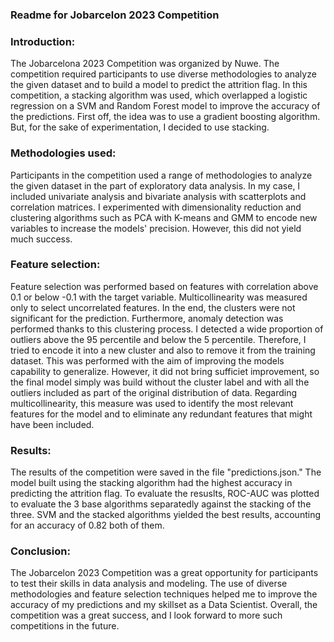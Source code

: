 ### Readme for Jobarcelon 2023 Competition

### Introduction:
The Jobarcelona 2023 Competition was organized by Nuwe. The competition required participants to use diverse methodologies to analyze the given dataset and to build a model to predict the attrition flag. In this competition, a stacking algorithm was used, which overlapped a logistic regression on a SVM and Random Forest model to improve the accuracy of the predictions. First off, the idea was to use a gradient boosting algorithm. But, for the sake of experimentation, I decided to use stacking.

### Methodologies used:
Participants in the competition used a range of methodologies to analyze the given dataset in the part of exploratory data analysis. In my case, I included univariate analysis and bivariate analysis with scatterplots and correlation matrices. I experimented with dimensionality reduction and clustering algorithms such as PCA with K-means and GMM to encode new variables to increase the models' precision. However, this did not yield much success. 

### Feature selection:
Feature selection was performed based on features with correlation above 0.1 or below -0.1 with the target variable. Multicollinearity was measured only to select uncorrelated features. In the end, the clusters were not significant for the prediction. Furthermore, anomaly detection was performed thanks to this clustering process. I detected a wide proportion of outliers above the 95 percentile and below the 5 percentile. Therefore, I tried to encode it into a new cluster and also to remove it from the training dataset. This was performed with the aim of improving the models capability to generalize. However, it did not bring sufficiet improvement, so the final model simply was build without the cluster label and with all the outliers included as part of the original distribution of data. Regarding multicollinearity, this measure was used to identify the most relevant features for the model and to eliminate any redundant features that might have been included.

### Results:
The results of the competition were saved in the file "predictions.json." The model built using the stacking algorithm had the highest accuracy in predicting the attrition flag. To evaluate the resuslts, ROC-AUC was plotted to evaluate the 3 base algorithms separatedly against the stacking of the three. SVM and the stacked algorithms yielded the best results, accounting for an accuracy of 0.82 both of them. 

### Conclusion:
The Jobarcelon 2023 Competition was a great opportunity for participants to test their skills in data analysis and modeling. The use of diverse methodologies and feature selection techniques helped me to improve the accuracy of my predictions and my skillset as a Data Scientist. Overall, the competition was a great success, and I look forward to more such competitions in the future.
